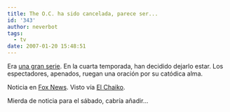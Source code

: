 ```yaml
---
title: The O.C. ha sido cancelada, parece ser...
id: '343'
author: neverbot
tags:
  - tv
date: 2007-01-20 15:48:51
---
```


Era [una gran serie](https://neverbot.com/tebeos/5-razones-por-las-que-me-gusta-the-oc/). En la cuarta temporada, han decidido dejarlo estar. Los espectadores, apenados, ruegan una oración por su catódica alma.

Noticia en [Fox News](http://www.foxnews.com/story/0,2933,241447,00.html). Visto vía [El Chaiko](http://elchaiko.blogspot.com/2007/01/noooooooooooooooooo.html).

Mierda de noticia para el sábado, cabría añadir...